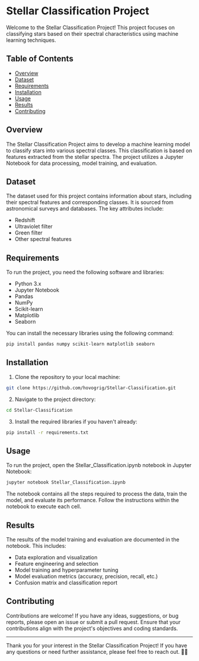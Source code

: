 # Stellar Classification Project

Welcome to the Stellar Classification Project! This project focuses on classifying stars based on their spectral characteristics using machine learning techniques.

## Table of Contents

- [Overview](#overview)
- [Dataset](#dataset)
- [Requirements](#requirements)
- [Installation](#installation)
- [Usage](#usage)
- [Results](#results)
- [Contributing](#contributing)

## Overview

The Stellar Classification Project aims to develop a machine learning model to classify stars into various spectral classes. This classification is based on features extracted from the stellar spectra. The project utilizes a Jupyter Notebook for data processing, model training, and evaluation.

## Dataset

The dataset used for this project contains information about stars, including their spectral features and corresponding classes. It is sourced from astronomical surveys and databases. The key attributes include:

- Redshift
- Ultraviolet filter
- Green filter
- Other spectral features

## Requirements

To run the project, you need the following software and libraries:

- Python 3.x
- Jupyter Notebook
- Pandas
- NumPy
- Scikit-learn
- Matplotlib
- Seaborn

You can install the necessary libraries using the following command:

```bash
pip install pandas numpy scikit-learn matplotlib seaborn
```

## Installation

1. Clone the repository to your local machine:
```bash
git clone https://github.com/hovogrig/Stellar-Classification.git
```

2. Navigate to the project directory:
```bash
cd Stellar-Classification
```

3. Install the required libraries if you haven't already:
```bash
pip install -r requirements.txt
```

## Usage
To run the project, open the Stellar_Classification.ipynb notebook in Jupyter Notebook:

```bash
jupyter notebook Stellar_Classification.ipynb
```
The notebook contains all the steps required to process the data, train the model, and evaluate its performance. Follow the instructions within the notebook to execute each cell.

## Results
The results of the model training and evaluation are documented in the notebook. This includes:

- Data exploration and visualization
- Feature engineering and selection
- Model training and hyperparameter tuning
- Model evaluation metrics (accuracy, precision, recall, etc.)
- Confusion matrix and classification report

## Contributing
Contributions are welcome! If you have any ideas, suggestions, or bug reports, please open an issue or submit a pull request. Ensure that your contributions align with the project's objectives and coding standards.

---
Thank you for your interest in the Stellar Classification Project! If you have any questions or need further assistance, please feel free to reach out. 🚀🌌
